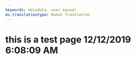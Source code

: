 ```yaml
---
keywords: metadata, user manual
ms.translationtype: Human Translation
---
```

# this is a test page 12/12/2019 6:08:09 AM